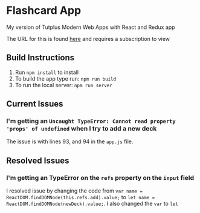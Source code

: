 # Flashcard App

My version of Tutplus Modern Web Apps with React and Redux app

The URL for this is found [here](https://code.tutsplus.com/courses/modern-web-apps-with-react-and-redux/lessons/set-up-the-project) and requires a subscription to view

## Build Instructions

1. Run `npm install` to install
2. To build the app type run: `npm run build`
3. To run the local server: `npm run server`

## Current Issues

### I'm getting an `Uncaught TypeError: Cannot read property 'props' of undefined` when I try to add a new deck

The issue is with lines 93, and 94 in the `app.js` file.

## Resolved Issues

### I'm getting an TypeError on the `refs` property on the `input` field

I resolved issue by changing the code from `var name = ReactDOM.findDOMNode(this.refs.add).value;` to `let name = ReactDOM.findDOMNode(newDeck).value;`. I also changed the `var` to `let`
